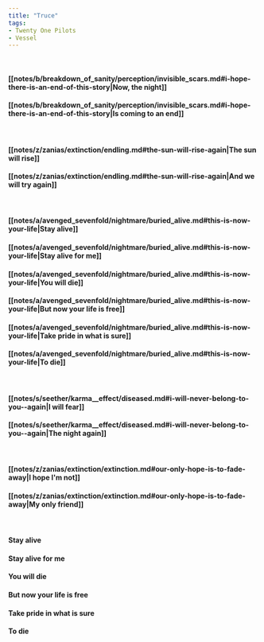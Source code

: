 ```yaml
---
title: "Truce"
tags:
- Twenty One Pilots
- Vessel
---
```

&nbsp;
#### [[notes/b/breakdown_of_sanity/perception/invisible_scars.md#i-hope-there-is-an-end-of-this-story|Now, the night]]
#### [[notes/b/breakdown_of_sanity/perception/invisible_scars.md#i-hope-there-is-an-end-of-this-story|Is coming to an end]]
&nbsp;
#### [[notes/z/zanias/extinction/endling.md#the-sun-will-rise-again|The sun will rise]]
#### [[notes/z/zanias/extinction/endling.md#the-sun-will-rise-again|And we will try again]]
&nbsp;
#### [[notes/a/avenged_sevenfold/nightmare/buried_alive.md#this-is-now-your-life|Stay alive]]
#### [[notes/a/avenged_sevenfold/nightmare/buried_alive.md#this-is-now-your-life|Stay alive for me]]
#### [[notes/a/avenged_sevenfold/nightmare/buried_alive.md#this-is-now-your-life|You will die]]
#### [[notes/a/avenged_sevenfold/nightmare/buried_alive.md#this-is-now-your-life|But now your life is free]]
#### [[notes/a/avenged_sevenfold/nightmare/buried_alive.md#this-is-now-your-life|Take pride in what is sure]]
#### [[notes/a/avenged_sevenfold/nightmare/buried_alive.md#this-is-now-your-life|To die]]
&nbsp;
#### [[notes/s/seether/karma__effect/diseased.md#i-will-never-belong-to-you--again|I will fear]]
#### [[notes/s/seether/karma__effect/diseased.md#i-will-never-belong-to-you--again|The night again]]
&nbsp;
#### [[notes/z/zanias/extinction/extinction.md#our-only-hope-is-to-fade-away|I hope I'm not]]
#### [[notes/z/zanias/extinction/extinction.md#our-only-hope-is-to-fade-away|My only friend]]
&nbsp;
#### Stay alive
#### Stay alive for me
#### You will die
#### But now your life is free
#### Take pride in what is sure
#### To die
